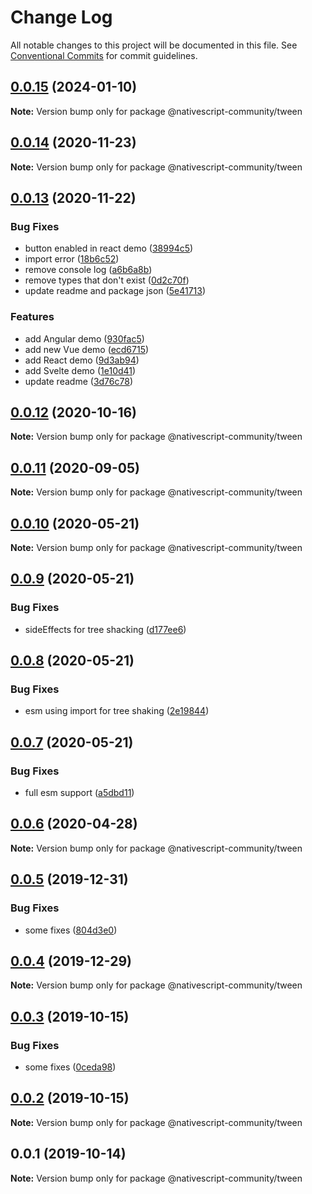 # Change Log

All notable changes to this project will be documented in this file.
See [Conventional Commits](https://conventionalcommits.org) for commit guidelines.

## [0.0.15](https://github.com/nativescript-community/tween/compare/v0.0.14...v0.0.15) (2024-01-10)

**Note:** Version bump only for package @nativescript-community/tween





## [0.0.14](https://github.com/nativescript-community/tween/compare/v0.0.13...v0.0.14) (2020-11-23)

**Note:** Version bump only for package @nativescript-community/tween





## [0.0.13](https://github.com/nativescript-community/tween/compare/v0.0.12...v0.0.13) (2020-11-22)


### Bug Fixes

* button enabled in react demo ([38994c5](https://github.com/nativescript-community/tween/commit/38994c5cd71270f2f43913d1bafa8cdf32166779))
* import error ([18b6c52](https://github.com/nativescript-community/tween/commit/18b6c52b0372ba71b436f0dcfb952d108963deca))
* remove console log ([a6b6a8b](https://github.com/nativescript-community/tween/commit/a6b6a8beb5542415957cdd75ad73845e20cd4891))
* remove types that don't exist ([0d2c70f](https://github.com/nativescript-community/tween/commit/0d2c70fe0b1502b4152b75c7530627ca0640ce07))
* update readme and package json ([5e41713](https://github.com/nativescript-community/tween/commit/5e41713c6ac33ac23cef158a3e51538c9e3fb372))


### Features

* add Angular demo ([930fac5](https://github.com/nativescript-community/tween/commit/930fac586c288742500b7b3dc9faf8a620472244))
* add new Vue demo ([ecd6715](https://github.com/nativescript-community/tween/commit/ecd671519f5645e53c452b4524fdc4da11bb7008))
* add React demo ([9d3ab94](https://github.com/nativescript-community/tween/commit/9d3ab941e2e659ab2c40c5308f10a7063f02e463))
* add Svelte demo ([1e10d41](https://github.com/nativescript-community/tween/commit/1e10d41f2e5dcecb7cbbe298b97c49d496c47dd9))
* update readme ([3d76c78](https://github.com/nativescript-community/tween/commit/3d76c786f69d107333871208dac09f33e222c652))





## [0.0.12](https://github.com/nativescript-community/tween/compare/v0.0.11...v0.0.12) (2020-10-16)

**Note:** Version bump only for package @nativescript-community/tween





## [0.0.11](https://github.com/nativescript-community/tween/compare/v0.0.10...v0.0.11) (2020-09-05)

**Note:** Version bump only for package @nativescript-community/tween





## [0.0.10](https://github.com/nativescript-community/tween/compare/v0.0.9...v0.0.10) (2020-05-21)

**Note:** Version bump only for package @nativescript-community/tween





## [0.0.9](https://github.com/nativescript-community/tween/compare/v0.0.8...v0.0.9) (2020-05-21)


### Bug Fixes

* sideEffects for tree shacking ([d177ee6](https://github.com/nativescript-community/tween/commit/d177ee6f3fa8df9650e447143d4dff11d4760db9))





## [0.0.8](https://github.com/nativescript-community/tween/compare/v0.0.7...v0.0.8) (2020-05-21)


### Bug Fixes

* esm using import for tree shaking ([2e19844](https://github.com/nativescript-community/tween/commit/2e19844135f907735973027c1a2b04b4bd09c762))





## [0.0.7](https://github.com/nativescript-community/tween/compare/v0.0.6...v0.0.7) (2020-05-21)


### Bug Fixes

* full esm support ([a5dbd11](https://github.com/nativescript-community/tween/commit/a5dbd115d3682be27050f6a15170167e5025fca3))





## [0.0.6](https://github.com/nativescript-community/tween/compare/v0.0.5...v0.0.6) (2020-04-28)

**Note:** Version bump only for package @nativescript-community/tween





## [0.0.5](https://github.com/Akylas/@nativescript-community/tween/compare/v0.0.4...v0.0.5) (2019-12-31)


### Bug Fixes

* some fixes ([804d3e0](https://github.com/Akylas/@nativescript-community/tween/commit/804d3e0daf224320d0b6aac953f29db98accf065))





## [0.0.4](https://github.com/Akylas/@nativescript-community/tween/compare/v0.0.3...v0.0.4) (2019-12-29)

**Note:** Version bump only for package @nativescript-community/tween





## [0.0.3](https://github.com/Akylas/@nativescript-community/tween/compare/v0.0.2...v0.0.3) (2019-10-15)


### Bug Fixes

* some fixes ([0ceda98](https://github.com/Akylas/@nativescript-community/tween/commit/0ceda98a1e30b445847332f189f4b2e7bb44fa57))





## [0.0.2](https://github.com/Akylas/@nativescript-community/tween/compare/v0.0.1...v0.0.2) (2019-10-15)

**Note:** Version bump only for package @nativescript-community/tween





## 0.0.1 (2019-10-14)

**Note:** Version bump only for package @nativescript-community/tween

